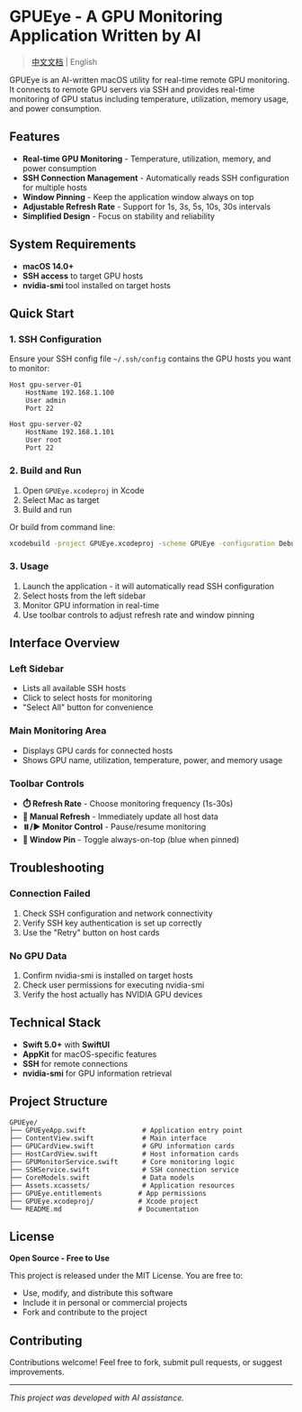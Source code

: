 # GPUEye - A GPU Monitoring Application Written by AI

> [中文文档](README_CN.md) | English

GPUEye is an AI-written macOS utility for real-time remote GPU monitoring.
It connects to remote GPU servers via SSH and provides real-time monitoring of GPU status including temperature, utilization, memory usage, and power consumption.

## Features

- **Real-time GPU Monitoring** - Temperature, utilization, memory, and power consumption
- **SSH Connection Management** - Automatically reads SSH configuration for multiple hosts
- **Window Pinning** - Keep the application window always on top
- **Adjustable Refresh Rate** - Support for 1s, 3s, 5s, 10s, 30s intervals
- **Simplified Design** - Focus on stability and reliability

## System Requirements

- **macOS 14.0+**
- **SSH access** to target GPU hosts
- **nvidia-smi** tool installed on target hosts

## Quick Start

### 1. SSH Configuration

Ensure your SSH config file `~/.ssh/config` contains the GPU hosts you want to monitor:

```ssh
Host gpu-server-01
    HostName 192.168.1.100
    User admin
    Port 22

Host gpu-server-02
    HostName 192.168.1.101
    User root
    Port 22
```

### 2. Build and Run

1. Open `GPUEye.xcodeproj` in Xcode
2. Select Mac as target
3. Build and run

Or build from command line:
```bash
xcodebuild -project GPUEye.xcodeproj -scheme GPUEye -configuration Debug build
```

### 3. Usage

1. Launch the application - it will automatically read SSH configuration
2. Select hosts from the left sidebar
3. Monitor GPU information in real-time
4. Use toolbar controls to adjust refresh rate and window pinning

## Interface Overview

### Left Sidebar
- Lists all available SSH hosts
- Click to select hosts for monitoring
- "Select All" button for convenience

### Main Monitoring Area
- Displays GPU cards for connected hosts
- Shows GPU name, utilization, temperature, power, and memory usage

### Toolbar Controls
- **⏱️ Refresh Rate** - Choose monitoring frequency (1s-30s)
- **🔄 Manual Refresh** - Immediately update all host data
- **⏸️/▶️ Monitor Control** - Pause/resume monitoring
- **📌 Window Pin** - Toggle always-on-top (blue when pinned)

## Troubleshooting

### Connection Failed
1. Check SSH configuration and network connectivity
2. Verify SSH key authentication is set up correctly
3. Use the "Retry" button on host cards

### No GPU Data
1. Confirm nvidia-smi is installed on target hosts
2. Check user permissions for executing nvidia-smi
3. Verify the host actually has NVIDIA GPU devices

## Technical Stack

- **Swift 5.0+** with **SwiftUI**
- **AppKit** for macOS-specific features
- **SSH** for remote connections
- **nvidia-smi** for GPU information retrieval

## Project Structure

```
GPUEye/
├── GPUEyeApp.swift              # Application entry point
├── ContentView.swift            # Main interface
├── GPUCardView.swift            # GPU information cards
├── HostCardView.swift           # Host information cards
├── GPUMonitorService.swift      # Core monitoring logic
├── SSHService.swift             # SSH connection service
├── CoreModels.swift             # Data models
├── Assets.xcassets/             # Application resources
├── GPUEye.entitlements         # App permissions
├── GPUEye.xcodeproj/           # Xcode project
└── README.md                   # Documentation
```

## License

**Open Source - Free to Use**

This project is released under the MIT License. You are free to:
- Use, modify, and distribute this software
- Include it in personal or commercial projects
- Fork and contribute to the project

## Contributing

Contributions welcome! Feel free to fork, submit pull requests, or suggest improvements.

---

*This project was developed with AI assistance.*